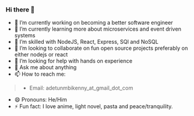 ### Hi there 👋

- 🔭 I’m currently working on becoming a better software engineer
- 🧘 I’m currently learning more about microservices and event driven systems
- 🌱 I’m skilled with NodeJS, React, Express, SQl and NoSQL
- 👯 I’m looking to collaborate on fun open source projects preferably on either nodejs or react
- 🤔 I’m looking for help with hands on experience
- 💬 Ask me about anything
- 📫 How to reach me:
> - Email: adetunmbikenny_at_gmail_dot_com
- 😄 Pronouns: He/Him
- ⚡ Fun fact: I love anime, light novel, pasta and peace/tranquility.
